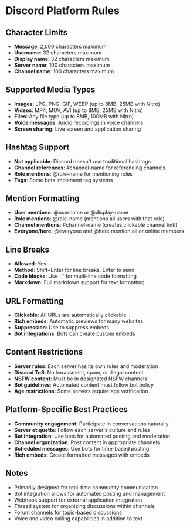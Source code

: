 # Discord Platform Rules

## Character Limits
- **Message**: 2,000 characters maximum
- **Username**: 32 characters maximum
- **Display name**: 32 characters maximum
- **Server name**: 100 characters maximum
- **Channel name**: 100 characters maximum

## Supported Media Types
- **Images**: JPG, PNG, GIF, WEBP (up to 8MB, 25MB with Nitro)
- **Videos**: MP4, MOV, AVI (up to 8MB, 25MB with Nitro)
- **Files**: Any file type (up to 8MB, 100MB with Nitro)
- **Voice messages**: Audio recordings in voice channels
- **Screen sharing**: Live screen and application sharing

## Hashtag Support
- **Not applicable**: Discord doesn't use traditional hashtags
- **Channel references**: #channel-name for referencing channels
- **Role mentions**: @role-name for mentioning roles
- **Tags**: Some bots implement tag systems

## Mention Formatting
- **User mentions**: @username or @display-name
- **Role mentions**: @role-name (mentions all users with that role)
- **Channel mentions**: #channel-name (creates clickable channel link)
- **Everyone/here**: @everyone and @here mention all or online members

## Line Breaks
- **Allowed**: Yes
- **Method**: Shift+Enter for line breaks, Enter to send
- **Code blocks**: Use ``` for multi-line code formatting
- **Markdown**: Full markdown support for text formatting

## URL Formatting
- **Clickable**: All URLs are automatically clickable
- **Rich embeds**: Automatic previews for many websites
- **Suppression**: Use <URL> to suppress embeds
- **Bot integrations**: Bots can create custom embeds

## Content Restrictions
- **Server rules**: Each server has its own rules and moderation
- **Discord ToS**: No harassment, spam, or illegal content
- **NSFW content**: Must be in designated NSFW channels
- **Bot guidelines**: Automated content must follow bot policy
- **Age restrictions**: Some servers require age verification

## Platform-Specific Best Practices
- **Community engagement**: Participate in conversations naturally
- **Server etiquette**: Follow each server's culture and rules
- **Bot integration**: Use bots for automated posting and moderation
- **Channel organization**: Post content in appropriate channels
- **Scheduled messages**: Use bots for time-based posting
- **Rich embeds**: Create formatted messages with embeds

## Notes
- Primarily designed for real-time community communication
- Bot integration allows for automated posting and management
- Webhook support for external application integration
- Thread system for organizing discussions within channels
- Forum channels for topic-based discussions
- Voice and video calling capabilities in addition to text 